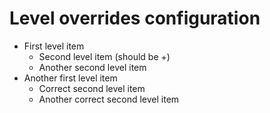 # Level overrides configuration

- First level item
  - Second level item (should be +)
  - Another second level item
- Another first level item
  + Correct second level item
  + Another correct second level item
